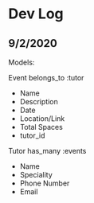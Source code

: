 # Dev Log

## 9/2/2020

Models:

Event
belongs_to :tutor

- Name
- Description
- Date
- Location/Link
- Total Spaces
- tutor_id

Tutor
has_many :events

- Name
- Speciality
- Phone Number
- Email
